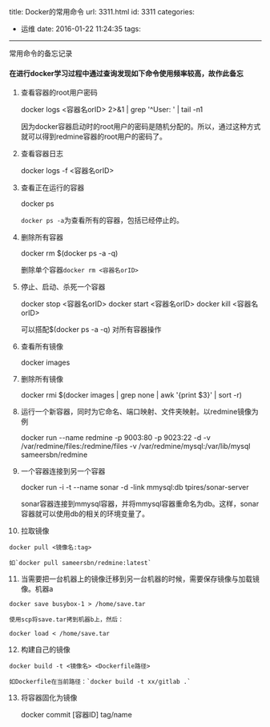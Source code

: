 title: Docker的常用命令
url: 3311.html
id: 3311
categories:
  - 运维
date: 2016-01-22 11:24:35
tags:
---
常用命令的备忘记录
<!--more-->

#### 在进行docker学习过程中通过查询发现如下命令使用频率较高，故作此备忘

1.  查看容器的root用户密码
    
    docker logs <容器名orID> 2>&1 | grep '^User: ' | tail -n1
    
    因为docker容器启动时的root用户的密码是随机分配的。所以，通过这种方式就可以得到redmine容器的root用户的密码了。
2.  查看容器日志
    
    docker logs -f <容器名orID>
    
3.  查看正在运行的容器
    
    docker ps
    
    `docker ps -a`为查看所有的容器，包括已经停止的。
4.  删除所有容器
    
    docker rm $(docker ps -a -q)
    
    删除单个容器`docker rm <容器名orID>`
5.  停止、启动、杀死一个容器
    
    docker stop <容器名orID>
    docker start <容器名orID>
    docker kill <容器名orID>
    
    可以搭配$(docker ps -a -q) 对所有容器操作
    
6.  查看所有镜像
    
    docker images
    
7.  删除所有镜像
    
    docker rmi $(docker images | grep none | awk '{print $3}' | sort -r)
    
8.  运行一个新容器，同时为它命名、端口映射、文件夹映射。以redmine镜像为例
    
    docker run --name redmine -p 9003:80 -p 9023:22 -d -v /var/redmine/files:/redmine/files -v     /var/redmine/mysql:/var/lib/mysql sameersbn/redmine
    
9.  一个容器连接到另一个容器
    
    docker run -i -t --name sonar -d -link mmysql:db   tpires/sonar-server
    
    sonar容器连接到mmysql容器，并将mmysql容器重命名为db。这样，sonar容器就可以使用db的相关的环境变量了。
10.  拉取镜像
    
    docker pull <镜像名:tag>
    
    如`docker pull sameersbn/redmine:latest`
11.  当需要把一台机器上的镜像迁移到另一台机器的时候，需要保存镜像与加载镜像。机器a
    
    docker save busybox-1 > /home/save.tar
    
    使用scp将save.tar拷到机器b上，然后：
    
    docker load < /home/save.tar
    
12.  构建自己的镜像
    
    docker build -t <镜像名> <Dockerfile路径>
    
    如Dockerfile在当前路径：`docker build -t xx/gitlab .`
13.  将容器固化为镜像
    
        docker commit [容器ID]  tag/name